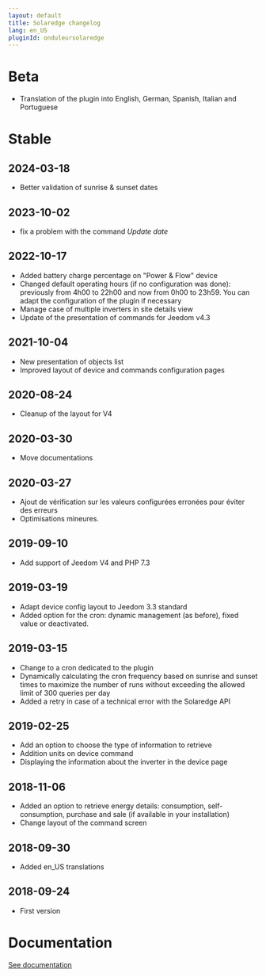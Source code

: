 ```yaml
---
layout: default
title: Solaredge changelog
lang: en_US
pluginId: onduleursolaredge
---
```


# Beta

- Translation of the plugin into English, German, Spanish, Italian and Portuguese

# Stable

## 2024-03-18

- Better validation of sunrise & sunset dates

## 2023-10-02

- fix a problem with the command *Update date*

## 2022-10-17

- Added battery charge percentage on "Power & Flow" device
- Changed default operating hours (if no configuration was done): previously from 4h00 to 22h00 and now from 0h00 to 23h59. You can adapt the configuration of the plugin if necessary
- Manage case of multiple inverters in site details view
- Update of the presentation of commands for Jeedom v4.3

## 2021-10-04

- New presentation of objects list
- Improved layout of device and commands configuration pages

## 2020-08-24

- Cleanup of the layout for V4

## 2020-03-30

- Move documentations

## 2020-03-27

- Ajout de vérification sur les valeurs configurées erronées pour éviter des erreurs
- Optimisations mineures.

## 2019-09-10

- Add support of Jeedom V4 and PHP 7.3

## 2019-03-19

- Adapt device config layout to Jeedom 3.3 standard
- Added option for the cron: dynamic management (as before), fixed value or deactivated.

## 2019-03-15

- Change to a cron dedicated to the plugin
- Dynamically calculating the cron frequency based on sunrise and sunset times to maximize the number of runs without exceeding the allowed limit of 300 queries per day
- Added a retry in case of a technical error with the Solaredge API

## 2019-02-25

- Add an option to choose the type of information to retrieve
- Addition units on device command
- Displaying the information about the inverter in the device page

## 2018-11-06

- Added an option to retrieve energy details: consumption, self-consumption, purchase and sale (if available in your installation)
- Change layout of the command screen

## 2018-09-30

- Added en_US translations

## 2018-09-24

- First version

# Documentation

[See documentation]({{site.baseurl}}/{{page.pluginId}}/{{page.lang}})
